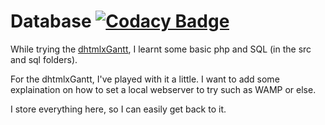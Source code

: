 # Database [![Codacy Badge](https://api.codacy.com/project/badge/Grade/affcc041625a4f1f8a90ef3384fa5135)](https://www.codacy.com/app/Sylhare/Database?utm_source=github.com&amp;utm_medium=referral&amp;utm_content=Sylhare/Database&amp;utm_campaign=Badge_Grade)

While trying the [dhtmlxGantt](https://dhtmlx.com/docs/products/dhtmlxGantt/), I learnt some basic php and SQL (in the src and sql folders).

For the dhtmlxGantt, I've played with it a little.
I want to add some explaination on how to set a local webserver to try such as WAMP or else.

I store everything here, so I can easily get back to it.